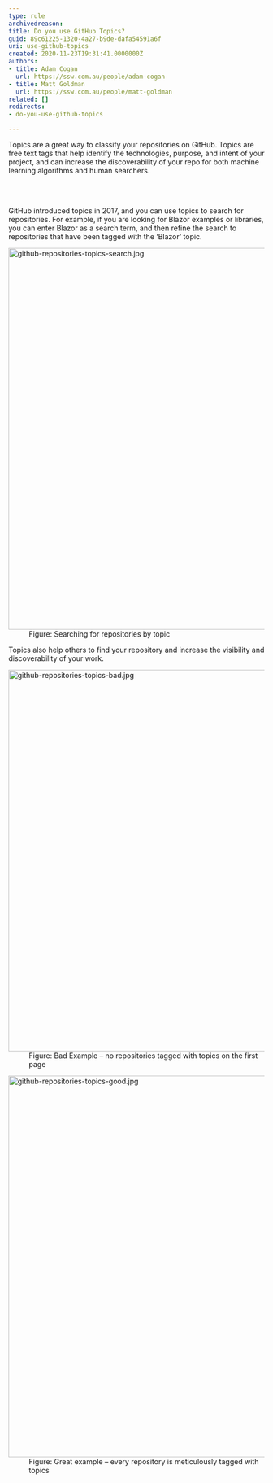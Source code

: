 ```yaml
---
type: rule
archivedreason: 
title: Do you use GitHub Topics?
guid: 89c61225-1320-4a27-b9de-dafa54591a6f
uri: use-github-topics
created: 2020-11-23T19:31:41.0000000Z
authors:
- title: Adam Cogan
  url: https://ssw.com.au/people/adam-cogan
- title: Matt Goldman
  url: https://ssw.com.au/people/matt-goldman
related: []
redirects:
- do-you-use-github-topics

---
```



<p class="ssw15-rteElement-P">Topics are a great way to classify your repositories on GitHub. Topics are free text tags that help identify the technologies, purpose, and intent of your project, and can increase the discoverability of your repo for both machine learning algorithms and human searchers.<br></p>
<br><excerpt class='endintro'></excerpt><br>
<p>​GitHub introduced topics in 2017, and you can use topics to search for repositories. For example, if you are looking for Blazor examples or libraries, you can enter Blazor as a search term, and then refine the search to repositories that have been tagged with the ‘Blazor’ topic.<br></p><dl class="image"><dt><img src="/PublishingImages/github-repositories-topics-search.jpg" alt="github-repositories-topics-search.jpg" style="width&#58;750px;" /></dt><dd>Figure&#58; Searching for repositories by topic</dd></dl><p>Topics also help others to find your repository and increase the visibility and discoverability of your work.</p><dl class="badImage"><dt><img src="/PublishingImages/github-repositories-topics-bad.jpg" alt="github-repositories-topics-bad.jpg" style="width&#58;750px;" /></dt><dd>Figure&#58; Bad Example – no repositories tagged with topics on the first page</dd></dl><dl class="goodImage"><dt><img src="/PublishingImages/github-repositories-topics-good.jpg" alt="github-repositories-topics-good.jpg" style="width&#58;750px;" /></dt><dd>Figure&#58; Great example – every repository is meticulously tagged with topics</dd></dl>​<br>


